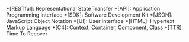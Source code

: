*[RESTful]: Representational State Transfer
*[API]: Application Programming Interface
*[SDK]: Software Development Kit
*[JSON]: JavaScript Object Notation
*[UI]: User Interface
*[HTML]: Hypertext Markup Language
*[C4]: Context, Container, Component, Class
*[TTR]: Time To Recover
